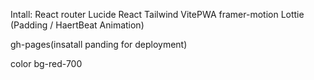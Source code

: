 Intall:
React router
Lucide React
Tailwind
VitePWA
framer-motion
Lottie (Padding / HaertBeat Animation)

gh-pages(insatall panding for deployment)

color
bg-red-700
